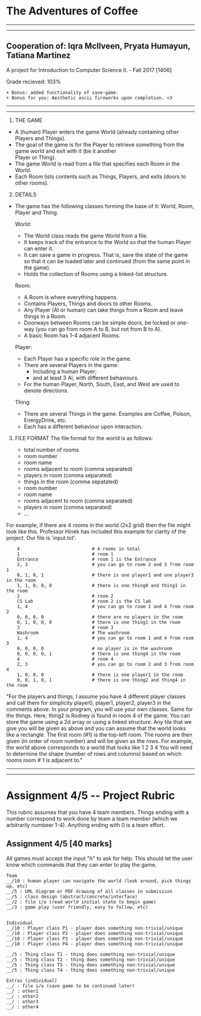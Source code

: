 # The Adventures of Coffee
  -------------------------------------------------------------------------------------------------
  -------------------------------------------------------------------------------------------------
  Cooperation of: Iqra McIlveen, Pryata Humayun, Tatiana Martinez
  -----------------------------
  A project for Introduction to Computer Science II. - Fall 2017 [1406] 
  
  Grade recieved: 103% 
  
    + Bonus: added functionality of save-game.
    + Bonus for you: Aesthetic ascii fireworks upon completion. <3
  -------------------------------------------------------------------------------------------------
  -------------------------------------------------------------------------------------------------
  
1. THE GAME
- A (human) Player enters the game World (already containing other Players and Things). 
- The goal of the game is for the Player to retrieve something from the game world and exit with it (be it another    
  Player or Thing).
- The game World is read from a file that specifies each Room in the World. 
- Each Room lists contents such as Things, Players, and exits (doors to other rooms).

2. DETAILS
- The game has the following classes forming the base of it: World, Room, Player and Thing.
  
  World: 
  
    - The World class reads the game World from a file. 
    - It keeps track of the entrance to the World so that the human Player can enter it.
    - It can save a game in progress. That is, save the state of the game so that it can be loaded later
      and continued (from the same point in the game). 
    - Holds the collection of Rooms using a linked-list structure.
    
  Room: 
  
    - A Room is where everything happens. 
    - Contains Players, Things and doors to other Rooms. 
    - Any Player (AI or human) can take things from a Room and leave things in a Room. 
    - Doorways between Rooms can be simple doors, be locked or one-way (you can go from room A to B, but not from B to A). 
    - A basic Room has 1-4 adjacent Rooms.
    
  Player: 
  
    - Each Player has a specific role in the game. 
    - There are several Players in the game: 
      - Including a human Player; 
      - and at least 3 AI, with different behaviours.
    - For the human Player, North, South, East, and West are used to denote directions.
    
  Thing: 
  
    - There are several Things in the game. Examples are Coffee, Poison, EnergyDrink, etc. 
    - Each has a different behaviour upon interaction.
    
3. FILE FORMAT
  The file format for the world is as follows:
  
      - total number of rooms
      - room number
      - room name
      - rooms adjacent to room (comma separated)
      - players in room (comma separated)
      - things in the room (comma sepatated)
      - room number
      - room name
      - rooms adjacent to room (comma separated)
      - players in room (comma separated)
      - ...
      
  For example, if there are 4 rooms in the world (2x2 grid) then the file might look like this. 
  Professor Hinek has included this example for clarity of the project. Our file is 'input.txt'.
  
        4                           # 4 rooms in total
        1                           # room 1
        Entrance                    # room 1 is the Entrance
        2, 3                        # you can go to room 2 and 3 from room 1
        0, 1, 0, 1                  # there is one player1 and one player3 in the room
        1, 1, 0, 0, 0               # there is one thing0 and thing1 in the room
        2                           # room 2
        CS Lab                      # room 2 is the CS lab
        1, 4                        # you can go to room 1 and 4 from room 2
        0, 0, 0, 0                  # there are no players in the room
        0, 1, 0, 0, 0               # there is one thing1 in the room
        3                           # room 3
        Washroom                    # The washroom
        1, 4                        # you can go to room 1 and 4 from room 3
        0, 0, 0, 0                  # no player is in the washroom
        0, 0, 0, 0, 1               # there is one thing4 in the room
        4                           # room 4
        2, 3                        # you can go to room 2 and 3 from room 4
        1, 0, 0, 0                  # there is one player1 in the room
        0, 0, 1, 0, 1               # there is one thing2 and thing4 in the room
        
        
  "For the players and things, I assume you have 4 different player classes and call them for
  simplicity player0, player1, player2, player3 in the comments above. In your program, you will use
  your own classes. Same for the things. Here, thing2 is Rodney is found in room 4 of the game.
  You can store the game using a 2d array or using a linked structure. Any tile that we give you
  will be given as above and you can assume that the world looks like a rectangle. The first room
  (#1) is the top-left room. The rooms are then given (in order of room number) and will be given
  as the rows. For example, the world above corresponds to a world that looks like
  1 2
  3 4
  You will need to determine the shape (number of rows and columns) based on which rooms
  room # 1 is adjacent to."
  
  -------------------------------------------------------------------------------------------------
  -------------------------------------------------------------------------------------------------
  
Assignment 4/5 -- Project Rubric
================================

This rubric assumes that you have 4 team members. Things ending with a number correspond to work done by team a team member (which we arbitrarily numbeer 1-4). Anything ending with 0 is a team effort.

Assignment 4/5 [40 marks]
-------------------------

All games must accept the input "h" to ask for help. This should let the user know which commands that they can enter to play the game.

    Team
    __/10 : human player can navigate the world (look around, pick things up, etc)
    __/5 : UML diagram or PDF drawing of all classes in submission
    __/5 : class design (abstract/concrete/interface) 
    __/2 : file i/o (read world initial state to begin game)
    __/3 : game play (user friendly, easy to follow, etc)


    Individual
    __/10 : Player class P1 - player does something non-trivial/unique
    __/10 : Player class P2 - player does something non-trivial/unique
    __/10 : Player class P3 - player does something non-trivial/unique
    __/10 : Player class P4 - player does something non-trivial/unique

    __/5 : Thing class T1 - thing does something non-trivial/unique
    __/5 : Thing class T2 - thing does something non-trivial/unique
    __/5 : Thing class T3 - thing does something non-trivial/unique
    __/5 : Thing class T4 - thing does something non-trivial/unique

    Extras (individual)
    __/ : file i/o (save game to be continued later)
    __/ : other1
    __/ : other2
    __/ : other3
    __/ : other4
